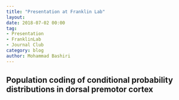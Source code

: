 ```yaml
---
title: "Presentation at Franklin Lab"
layout:
date: 2018-07-02 00:00
tag:
- Presentation
- FranklinLab
- Journal Club
category: blog
author: Mohammad Bashiri
---
```


## Population coding of conditional probability distributions in dorsal premotor cortex


## 